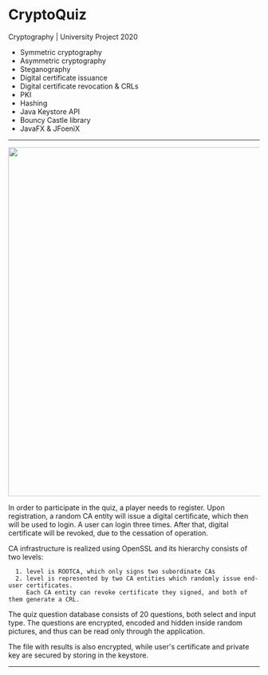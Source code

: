 # CryptoQuiz

Cryptography | University Project 2020

- Symmetric cryptography 
- Asymmetric cryptography
- Steganography
- Digital certificate issuance
- Digital certificate revocation & CRLs
- PKI
- Hashing
- Java Keystore API 
- Bouncy Castle library
- JavaFX & JFoeniX

<hr> 
<p align="center" > 
  <img src="./demo.gif" width=700px >
</p>

In order to participate in the quiz, a player needs to register. Upon registration, a random CA entity will issue a digital certificate, which then will be used to login.
A user can login three times. After that, digital certificate will be revoked, due to the cessation of operation.

CA infrastructure is realized using OpenSSL and its hierarchy consists of two levels:

      1. level is ROOTCA, which only signs two subordinate CAs
      2. level is represented by two CA entities which randomly issue end-user certificates. 
         Each CA entity can revoke certificate they signed, and both of them generate a CRL.

The quiz question database consists of 20 questions, both select and input type. The questions are encrypted, encoded and hidden inside random pictures, and thus can be read 
only through the application.

The file with results is also encrypted, while user's certificate and private key are secured by storing in the keystore.

<hr>
